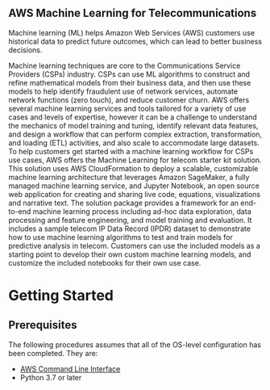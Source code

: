 

## AWS Machine Learning for Telecommunications
Machine learning (ML) helps Amazon Web Services (AWS) customers use historical data to predict future outcomes, which can lead to better business decisions. 

Machine learning techniques are core to the Communications Service Providers (CSPs) industry. CSPs can use ML algorithms to construct and refine mathematical models from their business data, and then use these models to help identify fraudulent use of network services, automate network functions (zero touch), and reduce customer churn. 
AWS offers several machine learning services and tools tailored for a variety of use cases and levels of expertise, however it can be a challenge to understand the mechanics of model training and tuning, identify relevant data features, and design a workflow that can perform complex extraction, transformation, and loading (ETL) activities, and also scale to accommodate large datasets. 
To help customers get started with a machine learning workflow for CSPs use cases, AWS offers the Machine Learning for telecom starter kit solution. This solution uses AWS CloudFormation to deploy a scalable, customizable machine learning architecture that leverages Amazon SageMaker, a fully managed machine learning service, and Jupyter Notebook, an open source web application for creating and sharing live code, equations, visualizations and narrative text. 
The solution package provides a framework for an end-to-end machine learning process including ad-hoc data exploration, data processing and feature engineering, and model training and evaluation. It includes a sample telecom IP Data Record (IPDR) dataset to demonstrate how to use machine learning algorithms to test and train models for predictive analysis in telecom. Customers can use the included models as a starting point to develop their own custom machine learning models, and customize the included notebooks for their own use case.  

# Getting Started
## Prerequisites
The following procedures assumes that all of the OS-level configuration has been completed. They are:

* [AWS Command Line Interface](https://aws.amazon.com/cli/)
* Python 3.7 or later

